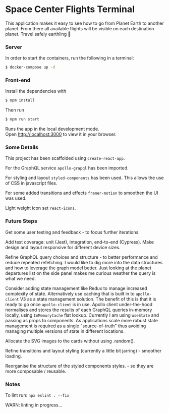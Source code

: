 # Space Center Flights Terminal
This application makes it easy to see how to go from Planet Earth to another planet. From there all available flights will be visible on each destination planet. Travel safely earthling 🚀

### Server
In order to start the containers, run the following in a terminal:

```sh
$ docker-compose up -d
```

### Front-end

Install the dependencies with 

```sh
$ npm install
```

Then run 
```sh
$ npm run start
```

Runs the app in the local development mode.\
Open [http://localhost:3000](http://localhost:3000) to view it in your browser.

### Some Details
This project has been scaffolded using `create-react-app`. 

For the GraphQL service `apollo-grapql` has been imported. 

For styling and layout `styled-components` has been used. This allows the use of CSS in javascript files. 

For some added transitions and effects `framer-motion` to smoothen the UI was used. 

Light weight icon set `react-icons`.

### Future Steps
Get some user testing and feedback - to focus further iterations.

Add test coverage: unit (Jest), integration, end-to-end (Cypress). Make design and layout responsive for different device sizes. 

Refine GraphQL query choices and structure - to better performance and reduce repeated refetching. I would like to dig more into the data structures and how to leverage the graph model better. Just looking at the planet departures list on the side panel makes me curious weather the query is what we need. 

Consider adding state management like Redux to manage increased complexity of state. Alternatively use caching that is built in to `apollo-client` V3 as a state management solution. The benefit of this is that it is ready to go once `apollo-client` is in use. Apollo client under-the-hood normalises and stores the results of each GraphQL queries in-memory locally, using `InMemoryCache` flat lookup. Currently I am using `useState` and passing as props to components. As applications scale more robust state management is required as a single "source-of-truth" thus avoiding managing multiple versions of state in different locations. 

Allocate the SVG images to the cards without using .random().

Refine transitions and layout styling (currently a little bit jarring) - smoother loading.

Reorganise the structure of the styled components styles. - so they are more composable / reusable.

### Notes

To lint run: 
`npx eslint . --fix`

WARN: linting in progress...
